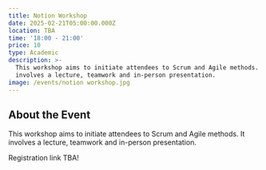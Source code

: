 ```yaml
---
title: Notion Workshop
date: 2025-02-21T05:00:00.000Z
location: TBA
time: '18:00 - 21:00'
price: 10
type: Academic
description: >-
  This workshop aims to initiate attendees to Scrum and Agile methods. It
  involves a lecture, teamwork and in-person presentation.
image: /events/notion workshop.jpg
---
```


## About the Event

This workshop aims to initiate attendees to Scrum and Agile methods. It involves a lecture, teamwork and in-person presentation.

Registration link TBA!
